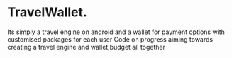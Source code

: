 # TravelWallet.
Its simply a travel engine on android and a  wallet for payment options with customised packages for each user
Code on progress aiming towards creating a travel engine and wallet,budget all together
